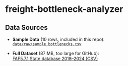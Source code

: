 # freight-bottleneck-analyzer
## Data Sources

- **Sample Data** (10 rows, included in this repo):  
  [`data/raw/sample_bottlenecks.csv`](data/raw/sample_bottlenecks.csv)

- **Full Dataset** (87 MB, too large for GitHub):  
  [FAF5.7.1 State database 2018–2024 (CSV)](https://faf.ornl.gov/faf5/Data/FAF5.7.1/faf5.7.1_od_state_2018_2024.csv.zip)
